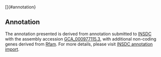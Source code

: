 []{#annotation}

Annotation
----------

The annotation presented is derived from annotation submitted to
[INSDC](http://www.insdc.org) with the assembly accession
[GCA\_000977115.3](http://www.ebi.ac.uk/ena/data/view/GCA_000977115.3),
with additional non-coding genes derived from
[Rfam](http://rfam.xfam.org/). For more details, please visit [INSDC
annotation
import](http://ensemblgenomes.org/info/data/insdc_annotation).
